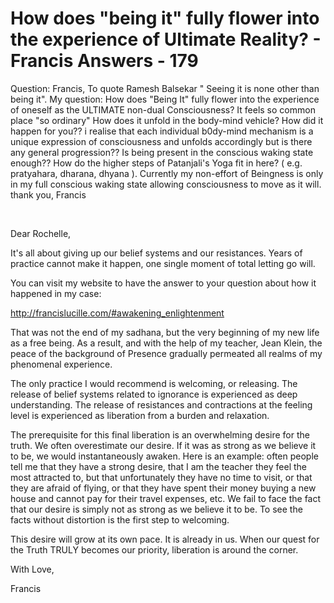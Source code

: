 #  How does "being it" fully flower into the experience of Ultimate Reality? - Francis Answers - 179


Question: Francis, To quote Ramesh Balsekar &quot; Seeing it is none other than being it&quot;. My question: How does &quot;Being It&quot; fully flower into the experience of oneself as the ULTIMATE non-dual Consciousness? It feels so common place &quot;so ordinary&quot; How does it unfold in the body-mind vehicle? How did it happen for you?? i realise that each individual b0dy-mind mechanism is a unique expression of consciousness and unfolds accordingly but is there any general progression?? Is being present in the conscious waking state enough?? How do the higher steps of Patanjali's Yoga fit in here? ( e.g. pratyahara, dharana, dhyana ). Currently my non-effort of Beingness is only in my full conscious waking state allowing consciousness to move as it will. thank you, Francis


&nbsp;

Dear Rochelle,
 





  






It's all about giving up our belief systems and our resistances. Years of practice cannot make it happen, one single moment of total letting go will.&nbsp;




You can visit my website to have the answer to your question about how it happened in my case:




http://francislucille.com/#awakening_enlightenment




That was not the end of my sadhana, but the very beginning of my new life as a free being. As a result, and with the help of my teacher, Jean Klein, the peace of the background of Presence gradually permeated all realms of my phenomenal experience.




  






The only practice I would recommend is welcoming, or releasing. The release of belief systems related to ignorance is experienced as deep understanding. The release of resistances and contractions at the feeling level is experienced as liberation from a burden and relaxation.




  






The prerequisite for this final liberation is an overwhelming desire for the truth. We often overestimate our desire. If it was as strong as we believe it to be, we would instantaneously awaken. Here is an example: often people tell me that they have a strong desire, that I am the teacher they feel the most attracted to, but that unfortunately they have no time to visit, or that they are afraid of flying, or that they have spent their money buying a new house and cannot pay for their travel expenses, etc. We fail to face the fact that our desire is simply not as strong as we believe it to be. To see the facts without distortion is the first step to welcoming.





  








This desire will grow at its own pace. It is already in us. When our quest for the Truth TRULY becomes our priority, liberation is around the corner.






  








With Love,






Francis







  






  






  






  












